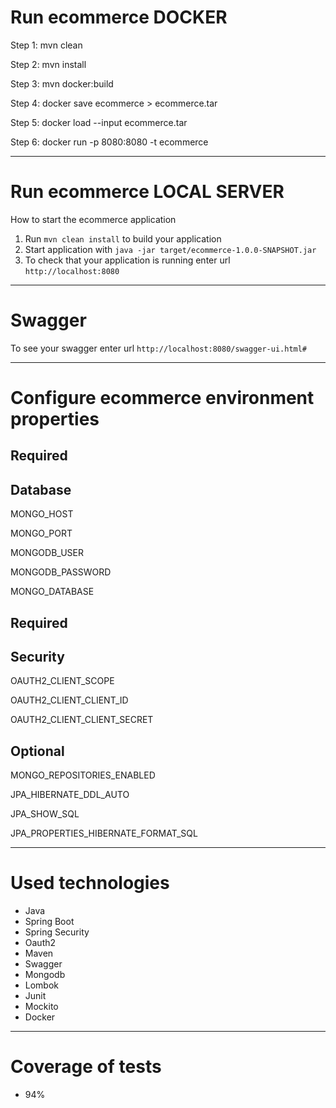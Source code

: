 # Run ecommerce DOCKER

Step 1: mvn clean

Step 2: mvn install

Step 3: mvn docker:build

Step 4: docker save ecommerce > ecommerce.tar

Step 5: docker load --input ecommerce.tar

Step 6: docker run -p 8080:8080 -t ecommerce

--------------------------------------
# Run ecommerce LOCAL SERVER

How to start the ecommerce application

1. Run `mvn clean install` to build your application
1. Start application with `java -jar target/ecommerce-1.0.0-SNAPSHOT.jar`
1. To check that your application is running enter url `http://localhost:8080`

--------------------------------------
# Swagger

To see your swagger enter url `http://localhost:8080/swagger-ui.html#`

--------------------------------------
# Configure ecommerce environment properties

## Required
## Database

MONGO_HOST

MONGO_PORT

MONGODB_USER

MONGODB_PASSWORD

MONGO_DATABASE

## Required
## Security

OAUTH2_CLIENT_SCOPE

OAUTH2_CLIENT_CLIENT_ID

OAUTH2_CLIENT_CLIENT_SECRET

## Optional

MONGO_REPOSITORIES_ENABLED

JPA_HIBERNATE_DDL_AUTO

JPA_SHOW_SQL

JPA_PROPERTIES_HIBERNATE_FORMAT_SQL

--------------------------------------
# Used technologies

- Java
- Spring Boot
- Spring Security
- Oauth2
- Maven
- Swagger
- Mongodb
- Lombok
- Junit
- Mockito
- Docker

--------------------------------------
# Coverage of tests
- 94%